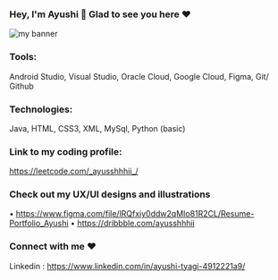 ### Hey, I'm Ayushi 👋 Glad to see you here ❤️



![my banner](https://user-images.githubusercontent.com/63350018/178142460-ba7ef716-b56a-4fe3-85c8-835f2149b6c3.png)

### Tools: 
Android Studio, Visual Studio, Oracle Cloud, Google Cloud, Figma, Git/ Github

### Technologies: 
Java, HTML, CSS3, XML, MySql, Python (basic)

### Link to my coding profile: 
https://leetcode.com/_ayusshhhii_/

### Check out my UX/UI designs and illustrations


•	https://www.figma.com/file/lRQfxiy0ddw2qMIo81R2CL/Resume-Portfolio_Ayushi
•	https://dribbble.com/ayusshhhii


### Connect with me ❤️

Linkedin : https://www.linkedin.com/in/ayushi-tyagi-4912221a9/
